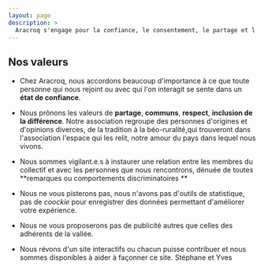 ```yaml
---
layout: page
description: >
  Aracroq s'engage pour la confiance, le consentement, le partage et l'inclusion. Un espace sans discrimination ni publicité, respectueux des valeurs humaines et ouvert à la contribution de chacun et chacune.
---
```


## Nos valeurs

- Chez Aracroq, nous accordons beaucoup d'importance à ce que toute personne qui nous rejoint ou avec qui l'on interagit se sente dans un **état de confiance**.  

- Nous prônons les valeurs de **partage**, **communs**, **respect**, **inclusion de la différence**. Notre association regroupe des personnes d'origines et d'opinions diverces, de la tradition à la béo-ruralité,qui trouveront dans l'association l'espace qui les relit, notre amour du pays dans lequel nous vivons.

- Nous sommes vigilant.e.s à instaurer une relation entre les membres du collectif et avec les personnes que nous rencontrons, dénuée de toutes **remarques ou comportements discriminatoires ** 

- Nous ne vous pisterons pas, nous n'avons pas d'outils de statistique, pas de _coockie_ pour enregistrer des données permettant d'améliorer votre expérience.

- Nous ne vous proposerons pas de publicité autres que celles des adhérents de la vallée.

- Nous révons d'un site interactifs ou chacun puisse contribuer et nous sommes disponibles à aider à façonner ce site. Stéphane et Yves
